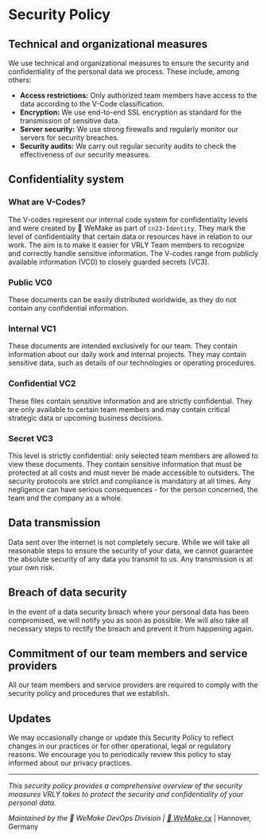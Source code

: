# Security Policy

## Technical and organizational measures

We use technical and organizational measures to ensure the security and confidentiality of the personal data we process. These include, among others:

- **Access restrictions:** Only authorized team members have access to the data according to the V-Code classification.
- **Encryption:** We use end-to-end SSL encryption as standard for the transmission of sensitive data.
- **Server security:** We use strong firewalls and regularly monitor our servers for security breaches.
- **Security audits:** We carry out regular security audits to check the effectiveness of our security measures.

## Confidentiality system

### What are V-Codes?

The V-codes represent our internal code system for confidentiality levels and were created by 💙 WeMake as part of `cn23-Identity`. They mark the level of confidentiality that certain data or resources have in relation to our work. The aim is to make it easier for VRLY Team members to recognize and correctly handle sensitive information. The V-codes range from publicly available information (VC0) to closely guarded secrets (VC3).

### Public VC0

These documents can be easily distributed worldwide, as they do not contain any confidential information.

### Internal VC1

These documents are intended exclusively for our team. They contain information about our daily work and internal projects. They may contain sensitive data, such as details of our technologies or operating procedures.

### Confidential VC2

These files contain sensitive information and are strictly confidential. They are only available to certain team members and may contain critical strategic data or upcoming business decisions.

### Secret VC3

This level is strictly confidential: only selected team members are allowed to view these documents. They contain sensitive information that must be protected at all costs and must never be made accessible to outsiders. The security protocols are strict and compliance is mandatory at all times. Any negligence can have serious consequences - for the person concerned, the team and the company as a whole.

## Data transmission

Data sent over the internet is not completely secure. While we will take all reasonable steps to ensure the security of your data, we cannot guarantee the absolute security of any data you transmit to us. Any transmission is at your own risk.

## Breach of data security

In the event of a data security breach where your personal data has been compromised, we will notify you as soon as possible. We will also take all necessary steps to rectify the breach and prevent it from happening again.

## Commitment of our team members and service providers

All our team members and service providers are required to comply with the security policy and procedures that we establish.

## Updates

We may occasionally change or update this Security Policy to reflect changes in our practices or for other operational, legal or regulatory reasons. We encourage you to periodically review this policy to stay informed about our privacy practices.

---

_This security policy provides a comprehensive overview of the security measures VRLY takes to protect the security and confidentiality of your personal data._

_Maintained by the 💙 WeMake DevOps Division | [🔗 WeMake.cx](https://wemake.cx)_ | Hannover, Germany
